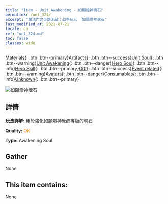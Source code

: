 ```yaml
---
title: "Item - Unit Awakening - 如願燈神魂石"
permalink: /unt_324/
excerpt: "魔法门之英雄无敌：战争纪元  如願燈神魂石"
last_modified_at: 2021-07-21
locale: cn
ref: "unt_324.md"
toc: false
classes: wide
---
```

 [Materials](/ItemsCN/){: .btn .btn--primary}[Artifacts](/ItemsCN/Artifacts/){: .btn .btn--success}[Unit Soul](/ItemsCN/UnitSoul/){: .btn .btn--warning}[Unit Awakening](/ItemsCN/UnitAwakening/){: .btn .btn--danger}[Hero Soul](/ItemsCN/HeroSoul/){: .btn .btn--info}[Hero Skill](/ItemsCN/HeroSkill/){: .btn .btn--primary}[Gift](/ItemsCN/Gift/){: .btn .btn--success}[Event related](/ItemsCN/Events/){: .btn .btn--warning}[Avatars](/ItemsCN/Avatars/){: .btn .btn--danger}[Consumables](/ItemsCN/Consumables/){: .btn .btn--info}[Unknown](/ItemsCN/Unknown/){: .btn .btn--primary}

 ![如願燈神魂石](/images/u/tia_shendeng.jpg)

## 詳情
 **玩法詳解:** 用於強化如願燈神覺醒等級的魂石

 **Quality:** <span style="color: #FF8C00">OK</span>

 **Type:** Awakening Soul

## Gather

  None

## This item contains:

  None


